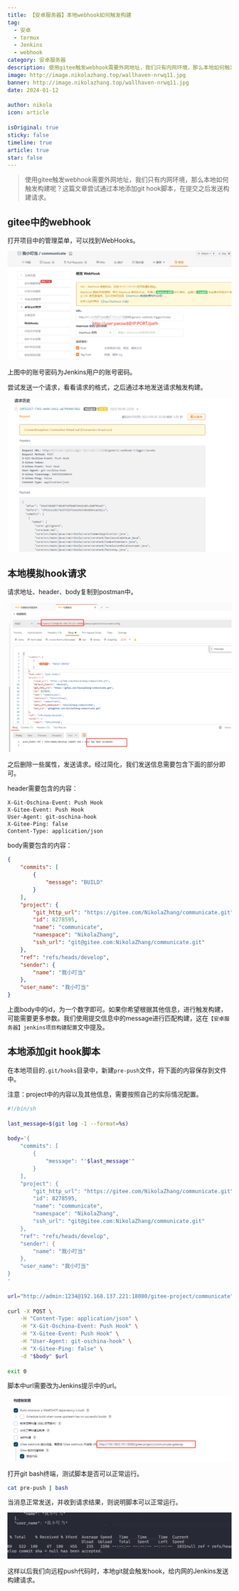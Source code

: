 ```yaml
---
title: 【安卓服务器】本地webhook如何触发构建
tag:
  - 安卓
  - termux
  - Jenkins
  - webhook
category: 安卓服务器
description: 使用gitee触发webhook需要外网地址，我们只有内网环境，那么本地如何触发构建呢？
image: http://image.nikolazhang.top/wallhaven-nrwq11.jpg
banner: http://image.nikolazhang.top/wallhaven-nrwq11.jpg
date: 2024-01-12

author: nikola
icon: article

isOriginal: true
sticky: false
timeline: true
article: true
star: false
---
```


> 使用gitee触发webhook需要外网地址，我们只有内网环境，那么本地如何触发构建呢？这篇文章尝试通过本地添加git hook脚本，在提交之后发送构建请求。

## gitee中的webhook

打开项目中的管理菜单，可以找到WebHooks。

![Alt text](images/image-2.png)

上图中的账号密码为Jenkins用户的账号密码。

尝试发送一个请求，看看请求的格式，之后通过本地发送请求触发构建。

![Alt text](images/image-3.png)

## 本地模拟hook请求

请求地址、header、body复制到postman中。

![Alt text](images/image-4.png)

之后删除一些属性，发送请求。经过简化，我们发送信息需要包含下面的部分即可。

header需要包含的内容：

```shell
X-Git-Oschina-Event: Push Hook
X-Gitee-Event: Push Hook
User-Agent: git-oschina-hook
X-Gitee-Ping: false
Content-Type: application/json
```

body需要包含的内容：

```json
{
    "commits": [
        {
            "message": "BUILD"
        }
    ],
    "project": {
        "git_http_url": "https://gitee.com/NikolaZhang/communicate.git",
        "id": 8278595,
        "name": "communicate",
        "namespace": "NikolaZhang",
        "ssh_url": "git@gitee.com:NikolaZhang/communicate.git"
    },
    "ref": "refs/heads/develop",
    "sender": {
        "name": "我小叮当"
    },
    "user_name": "我小叮当"
}

```

上面body中的id，为一个数字即可。如果你希望根据其他信息，进行触发构建，可能需要更多参数。我们使用提交信息中的message进行匹配构建，这在`【安卓服务器】jenkins项目构建配置`文中提及。

## 本地添加git hook脚本

在本地项目的`.git/hooks`目录中，新建`pre-push`文件，将下面的内容保存到文件中。

注意：project中的内容以及其他信息，需要按照自己的实际情况配置。

```bash
#!/bin/sh

last_message=$(git log -1 --format=%s) 

body='{
    "commits": [
        {
            "message": "'$last_message'"
        }
    ],
    "project": {
        "git_http_url": "https://gitee.com/NikolaZhang/communicate.git",
        "id": 8278595,
        "name": "communicate",
        "namespace": "NikolaZhang",
        "ssh_url": "git@gitee.com:NikolaZhang/communicate.git"
    },
    "ref": "refs/heads/develop",
    "sender": {
        "name": "我小叮当"
    },
    "user_name": "我小叮当"
}
'

url="http://admin:1234@192.168.137.221:18080/gitee-project/communicate"

curl -X POST \
    -H "Content-Type: application/json" \
    -H "X-Git-Oschina-Event: Push Hook" \
    -H "X-Gitee-Event: Push Hook" \
    -H "User-Agent: git-oschina-hook" \
    -H "X-Gitee-Ping: false" \
    -d "$body" $url

exit 0

```

脚本中url需要改为Jenkins提示中的url。

![Alt text](images/image-11.png)

打开git bash终端，测试脚本是否可以正常运行。

```bash
cat pre-push | bash
```

当消息正常发送，并收到请求结果，则说明脚本可以正常运行。

![Alt text](images/image-10.png)

这样以后我们向远程push代码时，本地git就会触发hook，给内网的Jenkins发送构建请求。
